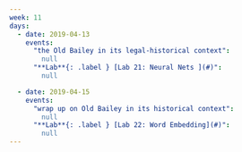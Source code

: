 ```yaml
---
week: 11
days:
  - date: 2019-04-13
    events:
      "the Old Bailey in its legal-historical context":
        null
      "**Lab**{: .label } [Lab 21: Neural Nets ](#)":
        null

  - date: 2019-04-15
    events:
      "wrap up on Old Bailey in its historical context":
        null
      "**Lab**{: .label } [Lab 22: Word Embedding](#)":
        null
---
```

